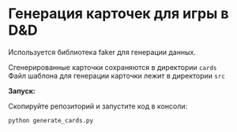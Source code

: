 # Генерация карточек для игры в D&D
Используется библиотека faker для генерации данных.<br>

Сгенерированные карточки сохраняются в директории `cards`<br>
Файл шаблона для генерации карточки лежит в директории `src`<br>


**Запуск:** <br>

Скопируйте репозиторий и запустите код в консоли:
```
python generate_cards.py
```
